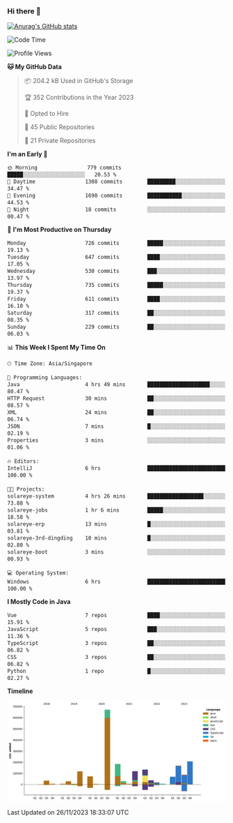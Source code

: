 ### Hi there 👋

[![Anurag's GitHub stats](https://github-readme-stats.vercel.app/api?username=xiumu2017&show_icons=true&theme=radical)](https://github.com/anuraghazra/github-readme-stats)

<!--
**xiumu2017/xiumu2017** is a ✨ _special_ ✨ repository because its `README.md` (this file) appears on your GitHub profile.

Here are some ideas to get you started:

- 🔭 I’m currently working on ...
- 🌱 I’m currently learning ...
- 👯 I’m looking to collaborate on ...
- 🤔 I’m looking for help with ...
- 💬 Ask me about ...
- 📫 How to reach me: ...
- 😄 Pronouns: ...
- ⚡ Fun fact: ...
-->

<!--START_SECTION:waka-->
![Code Time](http://img.shields.io/badge/Code%20Time-1%2C789%20hrs%205%20mins-blue)

![Profile Views](http://img.shields.io/badge/Profile%20Views-0-blue)

**🐱 My GitHub Data** 

> 📦 204.2 kB Used in GitHub's Storage 
 > 
> 🏆 352 Contributions in the Year 2023
 > 
> 💼 Opted to Hire
 > 
> 📜 45 Public Repositories 
 > 
> 🔑 21 Private Repositories 
 > 
**I'm an Early 🐤** 

```text
🌞 Morning                779 commits         █████░░░░░░░░░░░░░░░░░░░░   20.53 % 
🌆 Daytime                1308 commits        █████████░░░░░░░░░░░░░░░░   34.47 % 
🌃 Evening                1690 commits        ███████████░░░░░░░░░░░░░░   44.53 % 
🌙 Night                  18 commits          ░░░░░░░░░░░░░░░░░░░░░░░░░   00.47 % 
```
📅 **I'm Most Productive on Thursday** 

```text
Monday                   726 commits         █████░░░░░░░░░░░░░░░░░░░░   19.13 % 
Tuesday                  647 commits         ████░░░░░░░░░░░░░░░░░░░░░   17.05 % 
Wednesday                530 commits         ███░░░░░░░░░░░░░░░░░░░░░░   13.97 % 
Thursday                 735 commits         █████░░░░░░░░░░░░░░░░░░░░   19.37 % 
Friday                   611 commits         ████░░░░░░░░░░░░░░░░░░░░░   16.10 % 
Saturday                 317 commits         ██░░░░░░░░░░░░░░░░░░░░░░░   08.35 % 
Sunday                   229 commits         ██░░░░░░░░░░░░░░░░░░░░░░░   06.03 % 
```


📊 **This Week I Spent My Time On** 

```text
🕑︎ Time Zone: Asia/Singapore

💬 Programming Languages: 
Java                     4 hrs 49 mins       ████████████████████░░░░░   80.47 % 
HTTP Request             30 mins             ██░░░░░░░░░░░░░░░░░░░░░░░   08.57 % 
XML                      24 mins             ██░░░░░░░░░░░░░░░░░░░░░░░   06.74 % 
JSON                     7 mins              █░░░░░░░░░░░░░░░░░░░░░░░░   02.19 % 
Properties               3 mins              ░░░░░░░░░░░░░░░░░░░░░░░░░   01.06 % 

🔥 Editors: 
IntelliJ                 6 hrs               █████████████████████████   100.00 % 

🐱‍💻 Projects: 
solareye-system          4 hrs 26 mins       ██████████████████░░░░░░░   73.88 % 
solareye-jobs            1 hr 6 mins         █████░░░░░░░░░░░░░░░░░░░░   18.58 % 
solareye-erp             13 mins             █░░░░░░░░░░░░░░░░░░░░░░░░   03.81 % 
solareye-3rd-dingding    10 mins             █░░░░░░░░░░░░░░░░░░░░░░░░   02.80 % 
solareye-boot            3 mins              ░░░░░░░░░░░░░░░░░░░░░░░░░   00.93 % 

💻 Operating System: 
Windows                  6 hrs               █████████████████████████   100.00 % 
```

**I Mostly Code in Java** 

```text
Vue                      7 repos             ████░░░░░░░░░░░░░░░░░░░░░   15.91 % 
JavaScript               5 repos             ███░░░░░░░░░░░░░░░░░░░░░░   11.36 % 
TypeScript               3 repos             ██░░░░░░░░░░░░░░░░░░░░░░░   06.82 % 
CSS                      3 repos             ██░░░░░░░░░░░░░░░░░░░░░░░   06.82 % 
Python                   1 repo              █░░░░░░░░░░░░░░░░░░░░░░░░   02.27 % 
```



**Timeline**

![Lines of Code chart](https://raw.githubusercontent.com/xiumu2017/xiumu2017/main/assets/bar_graph.png)


 Last Updated on 26/11/2023 18:33:07 UTC
<!--END_SECTION:waka-->
